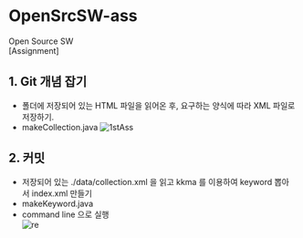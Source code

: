 # OpenSrcSW-ass

Open Source SW <br>
[Assignment]


## 1. Git 개념 잡기
 - 폴더에 저장되어 있는 HTML 파일을 읽어온 후, 요구하는 양식에 따라 XML 파일로 저장하기.<br>
 - makeCollection.java
![1stAss](https://user-images.githubusercontent.com/63097207/110724764-c1335880-8259-11eb-84e9-527c26787643.JPG)

## 2. 커밋
 - 저장되어 있는 ./data/collection.xml 을 읽고 kkma 를 이용하여 keyword 뽑아서 index.xml 만들기<br>
 - makeKeyword.java<br>
 - command line 으로 실행<br>
![re](https://user-images.githubusercontent.com/63097207/111558244-c18ba080-87d1-11eb-914e-bf013b6eb976.PNG)
